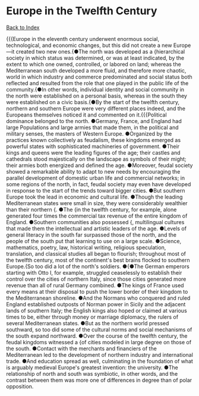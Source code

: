 # Europe in the Twelfth Century
[Back to Index](https://github.com/windows10010/tpoExtractor/blob/master/README.md)

{{{Europe in the eleventh century underwent enormous social, technological, and economic changes, but this did not create a new Europe—it created two new ones.{●The north was developed as a {hierarchical society in which status was determined, or was at least indicated, by the extent to which one owned, controlled, or labored on land; whereas the Mediterranean south developed a more fluid, and therefore more chaotic, world in which industry and commerce predominated and social status both reflected and resulted from the role that one played in the public life of the community.{●In other words, individual identity and social community in the north were established on a personal basis, whereas in the south they were established on a civic basis.{●By the start of the twelfth century, northern and southern Europe were very different places indeed, and the Europeans themselves noticed it and commented on it.{{{Political dominance belonged to the north. ●Germany, France, and England had large Populations and large armies that made them, in the political and military senses, the masters of Western Europe. ●Organized by the practices known collectively as feudalism, these kingdoms emerged as powerful states with sophisticated machineries of government. ●Their kings and queens were the leading figures of the age; their castles and cathedrals stood majestically on the landscape as symbols of their might; their armies both energized and defined the age. ●Moreover, feudal society showed a remarkable ability to adapt to new needs by encouraging the parallel development of domestic urban life and commercial networks; in some regions of the north, in fact, feudal society may even have developed in response to the start of the trends toward bigger cities. ●But southern Europe took the lead in economic and cultural life. ●Though the leading Mediterranean states were small in size, they were considerably wealthier than their northern {. ●The {in the twelfth century, for example, alone generated four times the commercial tax revenue of the entire kingdom of England. ●Southern communities also possessed {, multilingual cultures that made them the intellectual and artistic leaders of the age. ●Levels of general literacy in the south far surpassed those of the north, and the people of the south put that learning to use on a large scale. ●Science, mathematics, poetry, law, historical writing, religious speculation, translation, and classical studies all began to flourish; throughout most of the twelfth century, most of the continent's best brains flocked to southern Europe.{So too did a lot of the north's soldiers. ●{●The German emperors starting with Otto I, for example, struggled ceaselessly to establish their control over the cities of northern Italy, since those cities generated more revenue than all of rural Germany combined. ●The kings of France used every means at their disposal to push the lower border of their kingdom to the Mediterranean shoreline. ●And the Normans who conquered and ruled England established outposts of Norman power in Sicily and the adjacent lands of southern Italy; the English kings also hoped or claimed at various times to be, either through money or marriage diplomacy, the rulers of several Mediterranean states. ●But as the northern world pressed southward, so too did some of the cultural norms and social mechanisms of the south expand northward. ●Over the course of the twelfth century, the feudal kingdoms witnessed a {of cities modeled in large degree on those of the south. ●Contact with the merchants and financiers of the Mediterranean led to the development of northern industry and international trade. ●And education spread as well, culminating in the foundation of what is arguably medieval Europe's greatest invention: the university. ●The relationship of north and south was symbiotic, in other words, and the contrast between them was more one of differences in degree than of polar opposition.